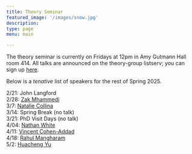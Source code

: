 ```yaml
---
title: Theory Seminar
featured_image: '/images/snow.jpg'
description:
type: page
menu: main

---
```


The theory seminar is currently on Fridays at 12pm in Amy Gutmann Hall room 414.
All talks are announced on the theory-group listserv; you can sign up [here](https://lists.seas.upenn.edu/mailman/listinfo/theory-group).

Below is a *tenative* list of speakers for the rest of Spring 2025.


2/21: John Langford   
2/28: [Zak Mhammedi](https://www.zakmhammedi.com/)   
3/7: [Natalie Collina](https://www.seas.upenn.edu/~ncollina/)   
3/14: Spring Break (no talk)   
3/21: PhD Visit Days (no talk)   
4/04: [Nathan White](https://www.seas.upenn.edu/~nathanlw/)   
4/11: [Vincent Cohen-Addad](https://www.di.ens.fr/~vcohen/)   
4/18: [Rahul Mangharam](https://www.seas.upenn.edu/~rahulm/)   
5/2: [Huacheng Yu](https://www.cs.princeton.edu/~hy2/)   

<!-- Talks will resume again in January. -->

